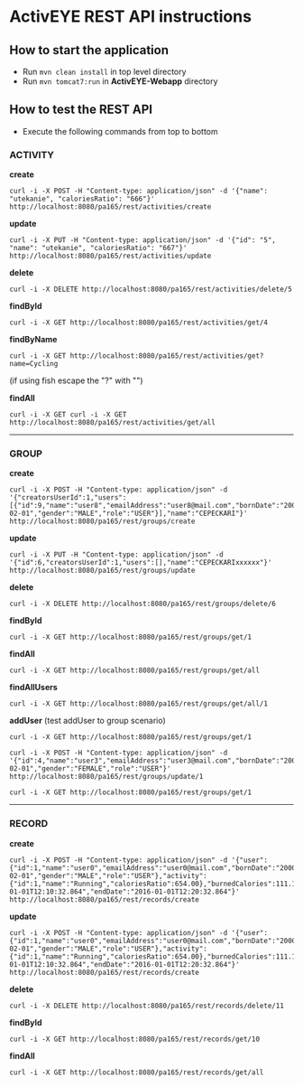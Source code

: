 # ActivEYE REST API instructions

## How to start the application
* Run ``mvn clean install`` in top level directory
* Run ``mvn tomcat7:run`` in **ActivEYE-Webapp** directory

## How to test the REST API
* Execute the following commands from top to bottom

### ACTIVITY
**create**
```
curl -i -X POST -H "Content-type: application/json" -d '{"name": "utekanie", "caloriesRatio": "666"}' http://localhost:8080/pa165/rest/activities/create
```

**update**
```
curl -i -X PUT -H "Content-type: application/json" -d '{"id": "5", "name": "utekanie", "caloriesRatio": "667"}' http://localhost:8080/pa165/rest/activities/update
```

**delete**
```
curl -i -X DELETE http://localhost:8080/pa165/rest/activities/delete/5
```

**findById**
```
curl -i -X GET http://localhost:8080/pa165/rest/activities/get/4
```

**findByName**
```
curl -i -X GET http://localhost:8080/pa165/rest/activities/get?name=Cycling
```
(if using fish escape the "?" with "\")

**findAll**
```
curl -i -X GET curl -i -X GET http://localhost:8080/pa165/rest/activities/get/all
```

___

### GROUP
**create**
```
curl -i -X POST -H "Content-type: application/json" -d '{"creatorsUserId":1,"users":[{"id":9,"name":"user8","emailAddress":"user8@mail.com","bornDate":"2008-02-01","gender":"MALE","role":"USER"}],"name":"CEPECKARI"}' http://localhost:8080/pa165/rest/groups/create 
```
**update**
```
curl -i -X PUT -H "Content-type: application/json" -d '{"id":6,"creatorsUserId":1,"users":[],"name":"CEPECKARIxxxxxx"}' http://localhost:8080/pa165/rest/groups/update
```
**delete**
```
curl -i -X DELETE http://localhost:8080/pa165/rest/groups/delete/6
```
**findById**
```
curl -i -X GET http://localhost:8080/pa165/rest/groups/get/1
```
**findAll**
```
curl -i -X GET http://localhost:8080/pa165/rest/groups/get/all
```
**findAllUsers**
```
curl -i -X GET http://localhost:8080/pa165/rest/groups/get/all/1
```
**addUser** (test addUser to group scenario)
```
curl -i -X GET http://localhost:8080/pa165/rest/groups/get/1

curl -i -X POST -H "Content-type: application/json" -d '{"id":4,"name":"user3","emailAddress":"user3@mail.com","bornDate":"2003-02-01","gender":"FEMALE","role":"USER"}' http://localhost:8080/pa165/rest/groups/update/1

curl -i -X GET http://localhost:8080/pa165/rest/groups/get/1
```
___

### RECORD
**create**
```
curl -i -X POST -H "Content-type: application/json" -d '{"user":{"id":1,"name":"user0","emailAddress":"user0@mail.com","bornDate":"2000-02-01","gender":"MALE","role":"USER"},"activity":{"id":1,"name":"Running","caloriesRatio":654.00},"burnedCalories":111.18,"startDate":"2015-01-01T12:10:32.864","endDate":"2016-01-01T12:20:32.864"}' http://localhost:8080/pa165/rest/records/create
```
**update**
```
curl -i -X POST -H "Content-type: application/json" -d '{"user":{"id":1,"name":"user0","emailAddress":"user0@mail.com","bornDate":"2000-02-01","gender":"MALE","role":"USER"},"activity":{"id":1,"name":"Running","caloriesRatio":654.00},"burnedCalories":111.18,"startDate":"2015-01-01T12:10:32.864","endDate":"2016-01-01T12:20:32.864"}' http://localhost:8080/pa165/rest/records/create
```
**delete**
```
curl -i -X DELETE http://localhost:8080/pa165/rest/records/delete/11
```
**findById**
```
curl -i -X GET http://localhost:8080/pa165/rest/records/get/10
```
**findAll**
```
curl -i -X GET http://localhost:8080/pa165/rest/records/get/all

```
